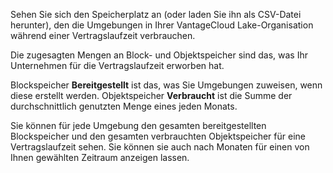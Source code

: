 Sehen Sie sich den Speicherplatz an (oder laden Sie ihn als CSV-Datei herunter), den die Umgebungen in Ihrer VantageCloud Lake-Organisation während einer Vertragslaufzeit verbrauchen.

Die zugesagten Mengen an Block- und Objektspeicher sind das, was Ihr Unternehmen für die Vertragslaufzeit erworben hat.

Blockspeicher **Bereitgestellt** ist das, was Sie Umgebungen zuweisen, wenn diese erstellt werden. Objektspeicher **Verbraucht** ist die Summe der durchschnittlich genutzten Menge eines jeden Monats.

Sie können für jede Umgebung den gesamten bereitgestellten Blockspeicher und den gesamten verbrauchten Objektspeicher für eine Vertragslaufzeit sehen. Sie können sie auch nach Monaten für einen von Ihnen gewählten Zeitraum anzeigen lassen.
